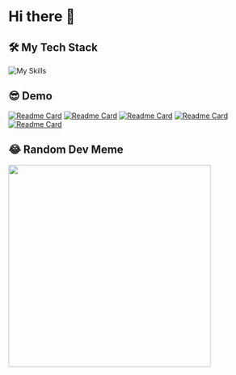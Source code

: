 # Hi there 👋

## 🛠️ My Tech Stack

![My Skills](https://skillicons.dev/icons?i=html,css,tailwindcss,js,ts,react,svelte,nodejs,python,go,bash,express,nextjs,electron,graphql,nginx,mysql,redis,mongodb,rabbitmq,kafka,ansible,grafana,prometheus,docker,aws&theme=dark&perline=6)

## 😎 Demo

[![Readme Card](https://github-readme-stats.vercel.app/api/pin/?username=evanhongo&repo=react-custom-component)](https://github.com/evanhongo/react-custom-component)
[![Readme Card](https://github-readme-stats.vercel.app/api/pin/?username=evanhongo&repo=powerful-meowbot)](https://github.com/evanhongo/powerful-meowbot)
[![Readme Card](https://github-readme-stats.vercel.app/api/pin/?username=evanhongo&repo=ansible-playbook)](https://github.com/evanhongo/ansible-playbook)
[![Readme Card](https://github-readme-stats.vercel.app/api/pin/?username=evanhongo&repo=cz-github-convention)](https://github.com/evanhongo/cz-github-convention)
[![Readme Card](https://github-readme-stats.vercel.app/api/pin/?username=evanhongo&repo=distributed-tracing-demo)](https://github.com/evanhongo/distributed-tracing-demo)

## 😂 Random Dev Meme
<img src='https://randommeme-five.vercel.app/' style="height: 400px;"/>
